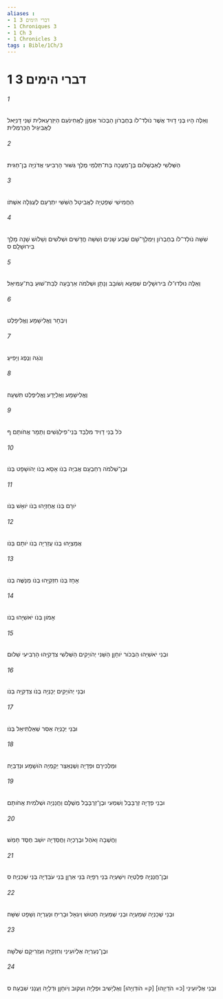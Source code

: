 ```yaml
---
aliases : 
- 1 דברי הימים 3
- 1 Chroniques 3
- 1 Ch 3
- 1 Chronicles 3
tags : Bible/1Ch/3
---
```


# 1 דברי הימים 3

###### 1
וְאֵלֶּה הָיוּ בְּנֵי דָויִד אֲשֶׁר נֹולַד־לֹו בְּחֶבְרֹון הַבְּכֹור אַמְןֹן לַאֲחִינֹעַם הַיִּזְרְעֵאלִית שֵׁנִי דָּנִיֵּאל לַאֲבִיגַיִל הַכַּרְמְלִית׃
###### 2
הַשְּׁלִשִׁי לְאַבְשָׁלֹום בֶּן־מַעֲכָה בַּת־תַּלְמַי מֶלֶךְ גְּשׁוּר הָרְבִיעִי אֲדֹנִיָּה בֶן־חַגִּית׃
###### 3
הַחֲמִישִׁי שְׁפַטְיָה לַאֲבִיטָל הַשִּׁשִּׁי יִתְרְעָם לְעֶגְלָה אִשְׁתֹּו׃
###### 4
שִׁשָּׁה נֹולַד־לֹו בְחֶבְרֹון וַיִּמְלָךְ־שָׁם שֶׁבַע שָׁנִים וְשִׁשָּׁה חֳדָשִׁים וּשְׁלֹשִׁים וְשָׁלֹושׁ שָׁנָה מָלַךְ בִּירוּשָׁלִָם׃ ס
###### 5
וְאֵלֶּה נוּלְּדוּ־לֹו בִּירוּשָׁלָיִם שִׁמְעָא וְשֹׁובָב וְנָתָן וּשְׁלֹמֹה אַרְבָּעָה לְבַת־שׁוּעַ בַּת־עַמִּיאֵל׃
###### 6
וְיִבְחָר וֶאֱלִישָׁמָע וֶאֱלִיפָלֶט׃
###### 7
וְנֹגַהּ וְנֶפֶג וְיָפִיעַ׃
###### 8
וֶאֱלִישָׁמָע וְאֶלְיָדָע וֶאֱלִיפֶלֶט תִּשְׁעָה׃
###### 9
כֹּל בְּנֵי דָוִיד מִלְּבַד בְּנֵי־פִילַגְשִׁים וְתָמָר אֲחֹותָם׃ ף
###### 10
וּבֶן־שְׁלֹמֹה רְחַבְעָם אֲבִיָּה בְנֹו אָסָא בְנֹו יְהֹושָׁפָט בְּנֹו׃
###### 11
יֹורָם בְּנֹו אֲחַזְיָהוּ בְנֹו יֹואָשׁ בְּנֹו׃
###### 12
אֲמַצְיָהוּ בְנֹו עֲזַרְיָה בְנֹו יֹותָם בְּנֹו׃
###### 13
אָחָז בְּנֹו חִזְקִיָּהוּ בְנֹו מְנַשֶּׁה בְנֹו׃
###### 14
אָמֹון בְּנֹו יֹאשִׁיָּהוּ בְנֹו׃
###### 15
וּבְנֵי יֹאשִׁיָּהוּ הַבְּכֹור יֹוחָןָן הַשֵּׁנִי יְהֹויָקִים הַשְּׁלִשִׁי צִדְקִיָּהוּ הָרְבִיעִי שַׁלּוּם׃
###### 16
וּבְנֵי יְהֹויָקִים יְכָנְיָה בְנֹו צִדְקִיָּה בְנֹו׃
###### 17
וּבְנֵי יְכָנְיָה אַסִּר שְׁאַלְתִּיאֵל בְּנֹו׃
###### 18
וּמַלְכִּירָם וּפְדָיָה וְשֶׁנְאַצַּר יְקַמְיָה הֹושָׁמָע וּנְדַבְיָה׃
###### 19
וּבְנֵי פְדָיָה זְרֻבָּבֶל וְשִׁמְעִי וּבֶן־זְרֻבָּבֶל מְשֻׁלָּם וַחֲנַנְיָה וּשְׁלֹמִית אֲחֹותָם׃
###### 20
וַחֲשֻׁבָה וָאֹהֶל וּבֶרֶכְיָה וַחֲסַדְיָה יוּשַׁב חֶסֶד חָמֵשׁ׃
###### 21
וּבֶן־חֲנַנְיָה פְּלַטְיָה וִישַׁעְיָה בְּנֵי רְפָיָה בְּנֵי אַרְןָן בְּנֵי עֹבַדְיָה בְּנֵי שְׁכַנְיָה׃ ס
###### 22
וּבְנֵי שְׁכַנְיָה שְׁמַעְיָה וּבְנֵי שְׁמַעְיָה חַטּוּשׁ וְיִגְאָל וּבָרִיחַ וּנְעַרְיָה וְשָׁפָט שִׁשָּׁה׃
###### 23
וּבֶן־נְעַרְיָה אֶלְיֹועֵינַי וְחִזְקִיָּה וְעַזְרִיקָם שְׁלֹשָׁה׃
###### 24
וּבְנֵי אֶלְיֹועֵינַי [כ= הֹדַיְוָהוּ] [ק= הֹודַוְיָהוּ] וְאֶלְיָשִׁיב וּפְלָיָה וְעַקּוּב וְיֹוחָןָן וּדְלָיָה וַעֲנָנִי שִׁבְעָה׃ ס
